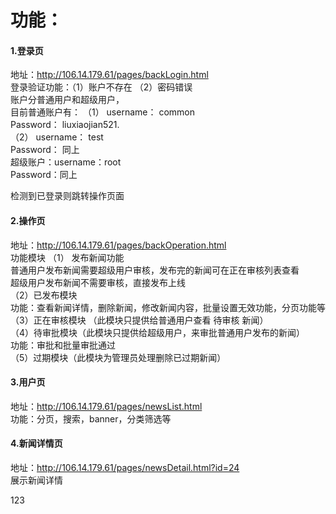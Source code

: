 功能：
====
#### 1.登录页   
地址：http://106.14.179.61/pages/backLogin.html<br/>
登录验证功能：（1）账户不存在 （2）密码错误<br/>
账户分普通用户和超级用户，<br/>
目前普通账户有： （1） username： common<br/>
				       Password： liuxiaojian521.<br/>
				  （2） username： test<br/>
				       Password： 同上<br/>
超级账户：username：root  <br/>
Password：同上<br/>

检测到已登录则跳转操作页面
#### 2.操作页  
地址：http://106.14.179.61/pages/backOperation.html<br/>
功能模块 （1） 发布新闻功能 <br/>
			普通用户发布新闻需要超级用户审核，发布完的新闻可在正在审核列表查看<br/>
			超级用户发布新闻不需要审核，直接发布上线<br/>
	     （2）已发布模块<br/>
功能：查看新闻详情，删除新闻，修改新闻内容，批量设置无效功能，分页功能等<br/>
		 （3）正在审核模块  （此模块只提供给普通用户查看  待审核  新闻）<br/>
		 （4）待审批模块（此模块只提供给超级用户，来审批普通用户发布的新闻）<br/>
				功能：审批和批量审批通过  <br/>
		 （5）过期模块（此模块为管理员处理删除已过期新闻）<br/>
#### 3.用户页 
地址：http://106.14.179.61/pages/newsList.html<br/>
功能：分页，搜索，banner，分类筛选等<br/>
#### 4.新闻详情页 
地址：http://106.14.179.61/pages/newsDetail.html?id=24<br/>
展示新闻详情

123
